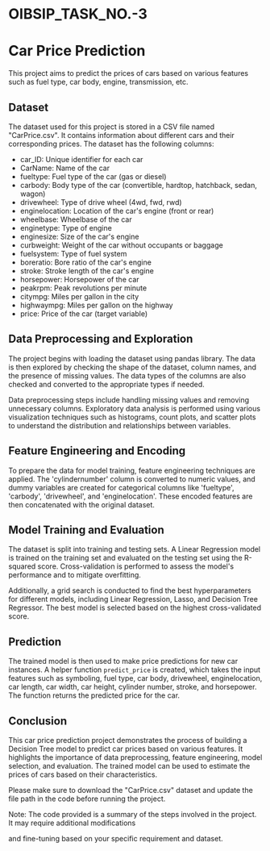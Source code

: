 # OIBSIP_TASK_NO.-3

# Car Price Prediction

This project aims to predict the prices of cars based on various features such as fuel type, car body, engine, transmission, etc.

## Dataset

The dataset used for this project is stored in a CSV file named "CarPrice.csv". It contains information about different cars and their corresponding prices. The dataset has the following columns:

- car_ID: Unique identifier for each car
- CarName: Name of the car
- fueltype: Fuel type of the car (gas or diesel)
- carbody: Body type of the car (convertible, hardtop, hatchback, sedan, wagon)
- drivewheel: Type of drive wheel (4wd, fwd, rwd)
- enginelocation: Location of the car's engine (front or rear)
- wheelbase: Wheelbase of the car
- enginetype: Type of engine
- enginesize: Size of the car's engine
- curbweight: Weight of the car without occupants or baggage
- fuelsystem: Type of fuel system
- boreratio: Bore ratio of the car's engine
- stroke: Stroke length of the car's engine
- horsepower: Horsepower of the car
- peakrpm: Peak revolutions per minute
- citympg: Miles per gallon in the city
- highwaympg: Miles per gallon on the highway
- price: Price of the car (target variable)

## Data Preprocessing and Exploration

The project begins with loading the dataset using pandas library. The data is then explored by checking the shape of the dataset, column names, and the presence of missing values. The data types of the columns are also checked and converted to the appropriate types if needed.

Data preprocessing steps include handling missing values and removing unnecessary columns. Exploratory data analysis is performed using various visualization techniques such as histograms, count plots, and scatter plots to understand the distribution and relationships between variables.

## Feature Engineering and Encoding

To prepare the data for model training, feature engineering techniques are applied. The 'cylindernumber' column is converted to numeric values, and dummy variables are created for categorical columns like 'fueltype', 'carbody', 'drivewheel', and 'enginelocation'. These encoded features are then concatenated with the original dataset.

## Model Training and Evaluation

The dataset is split into training and testing sets. A Linear Regression model is trained on the training set and evaluated on the testing set using the R-squared score. Cross-validation is performed to assess the model's performance and to mitigate overfitting.

Additionally, a grid search is conducted to find the best hyperparameters for different models, including Linear Regression, Lasso, and Decision Tree Regressor. The best model is selected based on the highest cross-validated score.

## Prediction

The trained model is then used to make price predictions for new car instances. A helper function `predict_price` is created, which takes the input features such as symboling, fuel type, car body, drivewheel, enginelocation, car length, car width, car height, cylinder number, stroke, and horsepower. The function returns the predicted price for the car.

## Conclusion

This car price prediction project demonstrates the process of building a Decision Tree model to predict car prices based on various features. It highlights the importance of data preprocessing, feature engineering, model selection, and evaluation. The trained model can be used to estimate the prices of cars based on their characteristics.

Please make sure to download the "CarPrice.csv" dataset and update the file path in the code before running the project.

Note: The code provided is a summary of the steps involved in the project. It may require additional modifications

 and fine-tuning based on your specific requirement and dataset.
